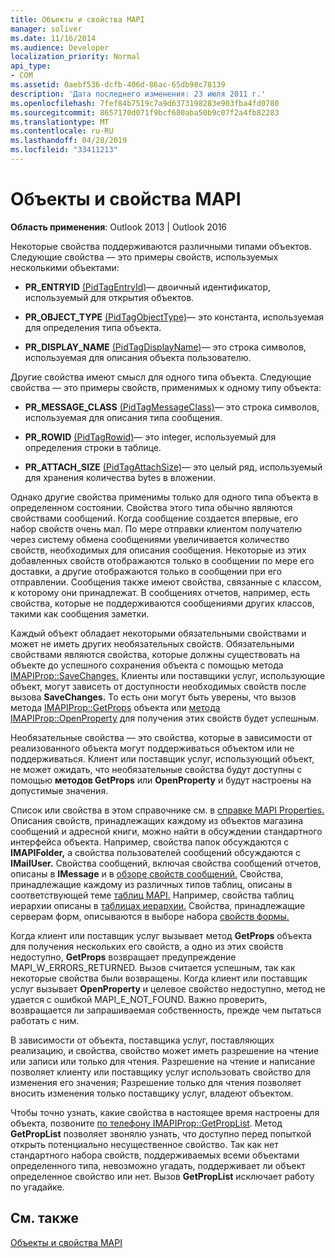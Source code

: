 ```yaml
---
title: Объекты и свойства MAPI
manager: soliver
ms.date: 11/16/2014
ms.audience: Developer
localization_priority: Normal
api_type:
- COM
ms.assetid: 0aebf536-dcfb-406d-86ac-65db98c78139
description: 'Дата последнего изменения: 23 июля 2011 г.'
ms.openlocfilehash: 7fef84b7519c7a9d6373198283e903fba4fd0780
ms.sourcegitcommit: 8657170d071f9bcf680aba50b9c07f2a4fb82283
ms.translationtype: MT
ms.contentlocale: ru-RU
ms.lasthandoff: 04/28/2019
ms.locfileid: "33411213"
---
```

# <a name="mapi-objects-and-properties"></a>Объекты и свойства MAPI

  
  
**Область применения**: Outlook 2013 | Outlook 2016 
  
Некоторые свойства поддерживаются различными типами объектов. Следующие свойства — это примеры свойств, используемых несколькими объектами:
  
- **PR_ENTRYID** [(PidTagEntryId)](pidtagentryid-canonical-property.md)— двоичный идентификатор, используемый для открытия объектов.
    
- **PR_OBJECT_TYPE** [(PidTagObjectType)](pidtagobjecttype-canonical-property.md)— это константа, используемая для определения типа объекта.
    
- **PR_DISPLAY_NAME** [(PidTagDisplayName)](pidtagdisplayname-canonical-property.md)— это строка символов, используемая для описания объекта пользователю.
    
Другие свойства имеют смысл для одного типа объекта. Следующие свойства — это примеры свойств, применимых к одному типу объекта:
  
- **PR_MESSAGE_CLASS** [(PidTagMessageClass)](pidtagmessageclass-canonical-property.md)— это строка символов, используемая для описания типа сообщения.
    
- **PR_ROWID** [(PidTagRowid)](pidtagrowid-canonical-property.md)— это integer, используемый для определения строки в таблице.
    
- **PR_ATTACH_SIZE** [(PidTagAttachSize)](pidtagattachsize-canonical-property.md)— это целый ряд, используемый для хранения количества bytes в вложении.
    
Однако другие свойства применимы только для одного типа объекта в определенном состоянии. Свойства этого типа обычно являются свойствами сообщений. Когда сообщение создается впервые, его набор свойств очень мал. По мере отправки клиентом получателю через систему обмена сообщениями увеличивается количество свойств, необходимых для описания сообщения. Некоторые из этих добавленных свойств отображаются только в сообщении по мере его доставки, а другие отображаются только в сообщении при его отправлении. Сообщения также имеют свойства, связанные с классом, к которому они принадлежат. В сообщениях отчетов, например, есть свойства, которые не поддерживаются сообщениями других классов, такими как сообщения заметки. 
  
Каждый объект обладает некоторыми обязательными свойствами и может не иметь других необязательных свойств. Обязательными свойствами являются свойства, которые должны существовать на объекте до успешного сохранения объекта с помощью метода [IMAPIProp::SaveChanges.](imapiprop-savechanges.md) Клиенты или поставщики услуг, использующие объект, могут зависеть от доступности необходимых свойств после вызова **SaveChanges.** То есть они могут быть уверены, что вызов метода [IMAPIProp::GetProps](imapiprop-getprops.md) объекта или [метода IMAPIProp::OpenProperty](imapiprop-openproperty.md) для получения этих свойств будет успешным. 
  
Необязательные свойства — это свойства, которые в зависимости от реализованного объекта могут поддерживаться объектом или не поддерживаться. Клиент или поставщик услуг, использующий объект, не может ожидать, что необязательные свойства будут доступны с помощью **методов GetProps** или **OpenProperty** и будут настроены на допустимые значения. 
  
Список или свойства в этом справочнике см. в [справке MAPI Properties.](mapi-properties.md) Описания свойств, принадлежащих каждому из объектов магазина сообщений и адресной книги, можно найти в обсуждении стандартного интерфейса объекта. Например, свойства папок обсуждаются с **IMAPIFolder,** а свойства пользователей сообщений обсуждаются с **IMailUser.** Свойства сообщений, включая свойства сообщений отчетов, описаны в **IMessage** и в [обзоре свойств сообщений.](message-properties-overview.md) Свойства, принадлежащие каждому из различных типов таблиц, описаны в соответствующей теме [таблиц MAPI.](mapi-tables.md) Например, свойства таблиц иерархии описаны в [таблицах иерархии.](hierarchy-tables.md) Свойства, принадлежащие серверам форм, описываются в выборе набора [свойств формы.](choosing-a-form-s-property-set.md)
  
Когда клиент или поставщик услуг вызывает метод **GetProps** объекта для получения нескольких его свойств, а одно из этих свойств недоступно, **GetProps** возвращает предупреждение MAPI_W_ERRORS_RETURNED. Вызов считается успешным, так как некоторые свойства были возвращены. Когда клиент или поставщик услуг вызывает **OpenProperty** и целевое свойство недоступно, метод не удается с ошибкой MAPI_E_NOT_FOUND. Важно проверить, возвращается ли запрашиваемая собственность, прежде чем пытаться работать с ним. 
  
В зависимости от объекта, поставщика услуг, поставляющих реализацию, и свойства, свойство может иметь разрешение на чтение или записи или только для чтения. Разрешение на чтение и написание позволяет клиенту или поставщику услуг использовать свойство для изменения его значения; Разрешение только для чтения позволяет вносить изменения только поставщику услуг, владеют объектом. 
  
Чтобы точно узнать, какие свойства в настоящее время настроены для объекта, позвоните [по телефону IMAPIProp::GetPropList](imapiprop-getproplist.md). Метод **GetPropList** позволяет звонялю узнать, что доступно перед попыткой открыть потенциально несущественное свойство. Так как нет стандартного набора свойств, поддерживаемых всеми объектами определенного типа, невозможно угадать, поддерживает ли объект определенное свойство или нет. Вызов **GetPropList** исключает работу по угадайке. 
  
## <a name="see-also"></a>См. также



[Объекты и свойства MAPI](mapi-objects-and-properties.md)

